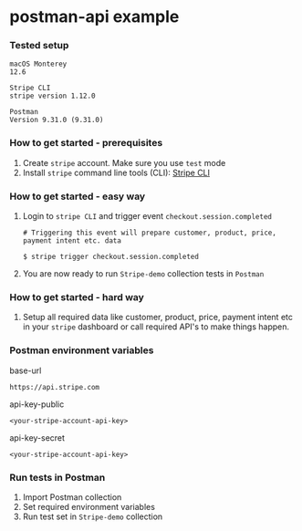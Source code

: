 # postman-api example

### Tested setup

```
macOS Monterey
12.6
```
```
Stripe CLI
stripe version 1.12.0
```
```
Postman
Version 9.31.0 (9.31.0)
```

### How to get started - prerequisites

1. Create `stripe` account. Make sure you use `test` mode
2. Install `stripe` command line tools (CLI): [Stripe CLI](https://stripe.com/docs/stripe-cli)

### How to get started - easy way

1. Login to `stripe CLI` and trigger event `checkout.session.completed`
   ```
   # Triggering this event will prepare customer, product, price, payment intent etc. data

   $ stripe trigger checkout.session.completed
   ```
2. You are now ready to run `Stripe-demo` collection tests in `Postman`

### How to get started - hard way

1. Setup all required data like customer, product, price, payment intent etc in your `stripe` dashboard or call required API's to make things happen.

### Postman environment variables

base-url
```
https://api.stripe.com
```

api-key-public
```
<your-stripe-account-api-key>
```

api-key-secret
```
<your-stripe-account-api-key>
```

### Run tests in Postman

1. Import Postman collection
2. Set required environment variables
3. Run test set in `Stripe-demo` collection
